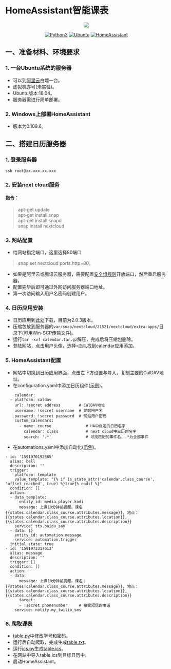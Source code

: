 # HomeAssistant智能课表
<p align="center">
  <img src="https://github.com/home-assistant/home-assistant-assets/blob/master/loading-screen.gif">
</p>  
<p align="center">
<a href="#"><img alt="Python3" src="https://img.shields.io/badge/Python-3-blue.svg?style=flat-square"></a>
<a href="#"><img alt="Ubuntu" src="https://img.shields.io/badge/Ubuntu-18.04-orange"></a>
<a href="#"><img alt="HomeAssistant" src="https://img.shields.io/badge/HomeAssistant-0.109.6-blue"></a>
</p> 

## 一、准备材料、环境要求
   
### 1. 一台Ubuntu系统的服务器
   
* 可以到[阿里云](https://developer.aliyun.com/adc/student/)白嫖一台。
* 虚拟机亦可(未实验)。
* Ubuntu版本:18.04。
* 服务器需进行简单部署。
### 2. Windows上部署HomeAssistant
   
* 版本为0.109.6。
  
  
## 二、搭建日历服务器
### 1. 登录服务器
    ssh root@xx.xxx.xx.xxx
    
### 2. 安装next cloud服务
#### 指令：
>apt-get update  
apt-get install snap  
apt-get install snapd  
snap install nextcloud  

### 3. 网站配置
* 给网站指定端口，这里选择80端口  
>snap set nextcloud ports.http=80。  
* 如果是阿里云或腾讯云服务器，需要配置[安全组规则](https://yq.aliyun.com/articles/713259)开放端口，然后重启服务器。  
* 配置完毕后即可通过外网访问服务器端口地址。  
* 第一次访问输入用户名密码创建用户。

### 4. 日历应用安装
* 日历应用到[此处](https://github.com/nextcloud/calendar/releases)下载，目前为2.0.3版本。
* 压缩包放到服务器的`var/snap/nextcloud/21521/nextcloud/extra-apps/`目录下(可用Win-SCP传输文件)。
* 运行`tar -xvf calendar.tar.gz`解压，完成后将压缩包删除。
* 登陆网站，点击用户头像，选择`+应用`,找到calendar应用添加。

### 5. HomeAssistant配置
* 网站中切换到日历应用界面，点击左下方设置与导入，复制主要的CalDAV地址。
* 在configuration.yaml中添加日历组件([示例](https://github.com/shiep18/EIS2020/blob/master/l-team/team2/homeassistant/configuration.yaml))。
```
    calendar:
  - platform: caldav  
    url: !secret address        # CalDAV地址 
    username: !secret username  # 网站用户名
    password: !secret password  # 网站用户密码
    custom_calendars:
      - name: course               # HA中自定的日历名字
        calendar: class            # next cloud中日历的名字
        search: '.*'               # 寻找匹配的事件名，.*为全部事件
```
* 在automations.yaml中添加自动化([示例](https://github.com/shiep18/EIS2020/blob/master/l-team/team2/homeassistant/automations.yaml))。
```
- id: '1591970192885'
  alias: bell
  description: ''
  trigger: 
    platform: template
    value_template: "{% if is_state_attr('calendar.class_course', 'offset_reached', true) %}true{% endif %}"
  condition: []
  action:
  - data_template:
      entity_id: media_player.kodi
      message: 上课10分钟前提醒。课名{{states.calendar.class_course.attributes.message}}, 地点：{{states.calendar.class_course.attributes.location}}, {{states.calendar.class_course.attributes.description}}
    service: tts.baidu_say
  - data: {}
    entity_id: automation.message
    service: automation.trigger
  initial_state: true
- id: '1591973317613'
  alias: message
  description: ''
  trigger: []
  condition: []
  action:
  - data:
      message: 上课10分钟前提醒。课名：{{states.calendar.class_course.attributes.message}}, 地点：{{states.calendar.class_course.attributes.location}}, {{states.calendar.class_course.attributes.description}}
      target:
      - !secret phonenumber     # 接受短信的电话
    service: notify.my_twilio_sms
```
### 6. 爬取课表
* [table.py](https://github.com/shiep18/EIS2020/blob/master/l-team/team2/homeassistant/table2ics/table.py)中修改学号和密码。
* 运行后自动爬取，完成生成[table.txt](https://github.com/shiep18/EIS2020/blob/master/l-team/team2/homeassistant/table2ics/table.txt)。
* 运行[ics.py](https://github.com/shiep18/EIS2020/blob/master/l-team/team2/homeassistant/table2ics/ics.py)生成[table.ics](https://github.com/shiep18/EIS2020/blob/master/l-team/team2/homeassistant/table2ics/table.ics)。
* 在网站中导入table.ics到目标日历中。
* 启动HomeAssistant。
